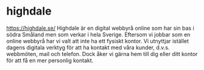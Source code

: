 # highdale
https://highdale.se/
Highdale är en digital webbyrå online som har sin bas i södra Småland men som verkar i hela Sverige. Eftersom vi jobbar som en online webbyrå har vi valt att inte ha ett fysiskt kontor. Vi utnyttjar istället dagens digitala verktyg för att ha kontakt med våra kunder, d.v.s. webbmöten, mail och telefon. Dock åker vi gärna hem till dig eller ditt kontor för att få en mer personlig kontakt. 
